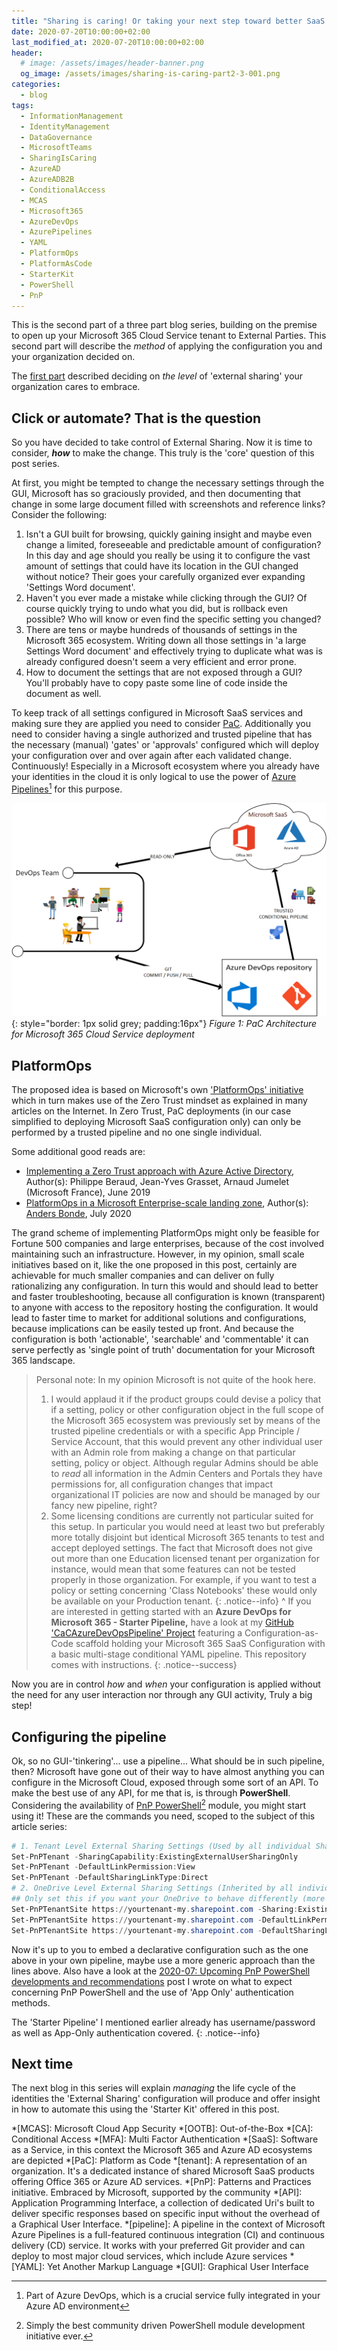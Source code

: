 ```yaml
---
title: "Sharing is caring! Or taking your next step toward better SaaS Governance and External Identity Management for Microsoft 365 - Part 2 of 3"
date: 2020-07-20T10:00:00+02:00
last_modified_at: 2020-07-20T10:00:00+02:00
header:
  # image: /assets/images/header-banner.png
  og_image: /assets/images/sharing-is-caring-part2-3-001.png
categories:
  - blog
tags:
  - InformationManagement
  - IdentityManagement
  - DataGovernance
  - MicrosoftTeams
  - SharingIsCaring
  - AzureAD
  - AzureADB2B
  - ConditionalAccess
  - MCAS
  - Microsoft365
  - AzureDevOps
  - AzurePipelines
  - YAML
  - PlatformOps
  - PlatformAsCode
  - StarterKit
  - PowerShell
  - PnP
---
```

This is the second part of a three part blog series, building on the premise to open up your Microsoft 365 Cloud Service tenant to External Parties. This second part will describe the *method* of applying the configuration you and your organization decided on.

The [first part][1] described deciding on *the level* of 'external sharing' your organization cares to embrace.

## Click or automate? That is the question

So you have decided to take control of External Sharing. Now it is time to consider, ***how*** to make the change. This truly is the 'core' question of this post series.

At first, you might be tempted to change the necessary settings through the GUI, Microsoft has so graciously provided, and then documenting that change in some large document filled with screenshots and reference links? Consider the following:

1. Isn't a GUI built for browsing, quickly gaining insight and maybe even change a limited, foreseeable and predictable amount of configuration? In this day and age should you really be using it to configure the vast amount of settings that could have its location in the GUI changed without notice? Their goes your carefully organized ever expanding 'Settings Word document'.
1. Haven't you ever made a mistake while clicking through the GUI? Of course quickly trying to undo what you did, but is rollback even possible? Who will know or even find the specific setting you changed?
1. There are tens or maybe hundreds of thousands of settings in the Microsoft 365 ecosystem. Writing down all those settings in 'a large Settings Word document' and effectively trying to duplicate what was is already configured doesn't seem a very efficient and error prone.
1. How to document the settings that are not exposed through a GUI? You'll probably have to copy paste some line of code inside the document as well.

To keep track of all settings configured in Microsoft SaaS services and making sure they are applied you need to consider [PaC][2]. Additionally you need to consider having a single authorized and trusted pipeline that has the necessary (manual) 'gates' or 'approvals' configured which will deploy your configuration over and over again after each validated change. Continuously! Especially in a Microsoft ecosystem where you already have your identities in the cloud it is only logical to use the power of [Azure Pipelines][3][^1] for this purpose.

![PaC Architecture for Microsoft 365 Cloud Service deployment](/assets/images/sharing-is-caring-part2-3-001.png "PaC Architecture for Microsoft 365 Cloud Service deployment"){: style="border: 1px solid grey; padding:16px"}
*Figure 1: PaC Architecture for Microsoft 365 Cloud Service deployment*

## PlatformOps

The proposed idea is based on Microsoft's own ['PlatformOps' initiative][2] which in turn makes use of the Zero Trust mindset as explained in many articles on the Internet. In Zero Trust, PaC deployments (in our case simplified to deploying Microsoft SaaS configuration only) can only be performed by a trusted pipeline and no one single individual.

Some additional good reads are:

* [Implementing a Zero Trust approach with Azure Active Directory][7], Author(s): Philippe Beraud, Jean-Yves Grasset, Arnaud Jumelet (Microsoft France), June 2019
* [PlatformOps in a Microsoft Enterprise-scale landing zone][8], Author(s): [Anders Bonde][9], July 2020

The grand scheme of implementing PlatformOps might only be feasible for Fortune 500 companies and large enterprises, because of the cost involved maintaining such an infrastructure. However, in my opinion, small scale initiatives based on it, like the one proposed in this post, certainly are achievable for much smaller companies and can deliver on fully rationalizing any configuration. In turn this would and should lead to better and faster troubleshooting, because all configuration is known (transparent) to anyone with access to the repository hosting the configuration. It would lead to faster time to market for additional solutions and configurations, because implications can be easily tested up front. And because the configuration is both 'actionable', 'searchable' and 'commentable' it can serve perfectly as 'single point of truth' documentation for your Microsoft 365 landscape.

> Personal note: In my opinion Microsoft is not quite of the hook here.
>
> 1. I would applaud it if the product groups could devise a policy that if a setting, policy or other configuration object in the full scope of the Microsoft 365 ecosystem was previously set by means of the trusted pipeline credentials or with a specific App Principle / Service Account, that this would prevent any other individual user with an Admin role from making a change on that particular setting, policy or object. Although regular Admins should be able to *read* all information in the Admin Centers and Portals they have permissions for, all configuration changes that impact organizational IT policies are now and should be managed by our fancy new pipeline, right?
> 2. Some licensing conditions are currently not particular suited for this setup. In particular you would need at least two but preferably more totally disjoint but identical Microsoft 365 tenants to test and accept deployed settings. The fact that Microsoft does not give out more than one Education licensed tenant per organization for instance, would mean that some features can not be tested properly in those organization. For example, if you want to test a policy or setting concerning 'Class Notebooks' these would only be available on your Production tenant.
{: .notice--info}
^
If you are interested in getting started with an **Azure DevOps for Microsoft 365 - Starter Pipeline,** have a look at my [GitHub 'CaCAzureDevOpsPipeline' Project][6] featuring a Configuration-as-Code scaffold holding your Microsoft 365 SaaS Configuration with a basic multi-stage conditional YAML pipeline. This repository comes with instructions.
{: .notice--success}

Now you are in control *how* and *when* your configuration is applied without the need for any user interaction nor through any GUI activity, Truly a big step!

## Configuring the pipeline

Ok, so no GUI-'tinkering'... use a pipeline... What should be in such pipeline, then? Microsoft have gone out of their way to have almost anything you can configure in the Microsoft Cloud, exposed through some sort of an API. To make the best use of any API, for me that is, is through **PowerShell**. Considering the availability of [PnP PowerShell][4][^2] module, you might start using it! These are the commands you need, scoped to the subject of this article series:

```powershell
# 1. Tenant Level External Sharing Settings (Used by all individual SharePoint Online Sites)
Set-PnPTenant -SharingCapability:ExistingExternalUserSharingOnly
Set-PnPTenant -DefaultLinkPermission:View
Set-PnPTenant -DefaultSharingLinkType:Direct
# 2. OneDrive Level External Sharing Settings (Inherited by all individual OneDrive Personal Sites)
## Only set this if you want your OneDrive to behave differently (more restrictive) than Tenant Level settings
Set-PnPTenantSite https://yourtenant-my.sharepoint.com -Sharing:ExistingExternalUserSharingOnly
Set-PnPTenantSite https://yourtenant-my.sharepoint.com -DefaultLinkPermission:View
Set-PnPTenantSite https://yourtenant-my.sharepoint.com -DefaultSharingLinkType:Direct
```

Now it's up to you to embed a declarative configuration such as the one above in your own pipeline, maybe use a more generic approach than the lines above. Also have a look at the [2020-07: Upcoming PnP PowerShell developments and recommendations][11] post I wrote on what to expect concerning PnP PowerShell and the use of 'App Only' authentication methods.

The 'Starter Pipeline' I mentioned earlier already has username/password as well as App-Only authentication covered.
{: .notice--info}

## Next time

The next blog in this series will explain *managing* the life cycle of the identities the 'External Sharing' configuration will produce and offer insight in how to automate this using the 'Starter Kit' offered in this post.

<!-- Begin FootNotes -->
[^1]: Part of Azure DevOps, which is a crucial service fully integrated in your Azure AD environment
[^2]: Simply the best community driven PowerShell module development initiative ever.
<!-- End FootNotes -->

<!-- Begin Abbreviations -->
*[MCAS]: Microsoft Cloud App Security
*[OOTB]: Out-of-the-Box
*[CA]: Conditional Access
*[MFA]: Multi Factor Authentication
*[SaaS]: Software as a Service, in this context the Microsoft 365 and Azure AD ecosystems are depicted
*[PaC]: Platform as Code
*[tenant]: A representation of an organization. It's a dedicated instance of shared Microsoft SaaS products offering Office 365 or Azure AD services.
*[PnP]: Patterns and Practices initiative. Embraced by  Microsoft, supported by the community
*[API]: Application Programming Interface, a collection of dedicated Uri's built to deliver specific responses based on specific input without the overhead of a Graphical User Interface.
*[pipeline]: A pipeline in the context of Microsoft Azure Pipelines is a full-featured continuous integration (CI) and continuous delivery (CD) service. It works with your preferred Git provider and can deploy to most major cloud services, which include Azure services
*[YAML]: Yet Another Markup Language
*[GUI]: Graphical User Interface
<!-- End Abbreviations -->

<!-- Begin References -->
[1]: /blog/post-sharing-is-caring-part1-3/
[2]: https://docs.microsoft.com/en-us/azure/cloud-adoption-framework/ready/enterprise-scale/platform-automation-and-devops
[3]: https://docs.microsoft.com/en-us/azure/devops/pipelines/get-started/pipelines-get-started?view=azure-devops
[4]: https://github.com/pnp/PnP-PowerShell#installation
[5]: https://pnp.github.io
[6]: /CaCAzureDevOpsPipeline
[7]: https://www.microsoft.com/en-us/download/details.aspx?id=58366
[8]: https://www.linkedin.com/pulse/platformops-microsoft-enterprise-scale-landing-zone-anders-bonde
[9]: https://www.linkedin.com/in/bonde
[10]: https://www.erwinmcm.com/pnp-teams-cmdlets/
[11]: /blog/post-pnp-powershell-developments/
<!-- End References -->
